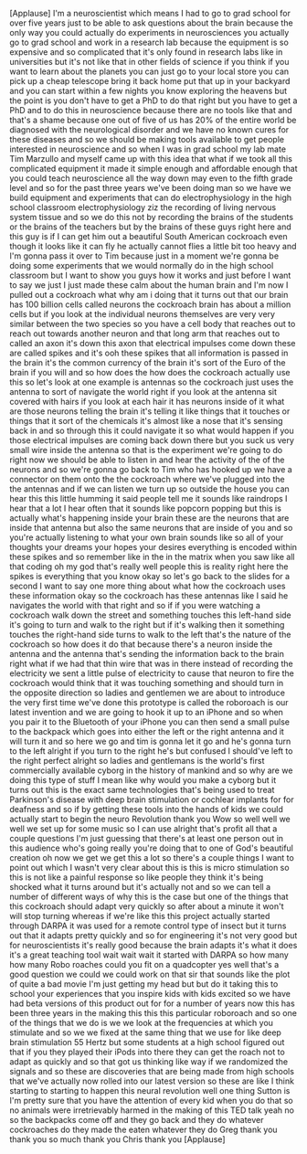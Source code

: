 
[Applause]
I&#39;m a neuroscientist which means I had
to go to grad school for over five years
just to be able to ask questions about
the brain because the only way you could
actually do experiments in neurosciences
you actually go to grad school and work
in a research lab because the equipment
is so expensive and so complicated that
it&#39;s only found in research labs like in
universities but it&#39;s not like that in
other fields of science if you think if
you want to learn about the planets you
can just go to your local store you can
pick up a cheap telescope bring it back
home put that up in your backyard and
you can start within a few nights
you know exploring the heavens but the
point is you don&#39;t have to get a PhD to
do that right but you have to get a PhD
and to do this in neuroscience because
there are no tools like that and that&#39;s
a shame because one out of five of us
has 20% of the entire world be diagnosed
with the neurological disorder and we
have no known cures for these diseases
and so we should be making tools
available to get people interested in
neuroscience and so when I was in grad
school my lab mate Tim Marzullo and
myself came up with this idea that what
if we took all this complicated
equipment it made it simple enough and
affordable enough that you could teach
neuroscience all the way down may even
to the fifth grade level and so for the
past three years we&#39;ve been doing man so
we have we build equipment and
experiments that can do
electrophysiology in the high school
classroom electrophysiology ziz the
recording of living nervous system
tissue and so we do this not by
recording the brains of the students or
the brains of the teachers but by the
brains of these guys right here
and this guy is if I can get him out a
beautiful South American cockroach even
though it looks like it can fly he
actually cannot flies a little bit too
heavy and I&#39;m gonna pass it over to Tim
because just in a moment we&#39;re gonna be
doing some experiments that we would
normally do in the high school classroom
but I want to show you guys how it works
and just before I want to say we just I
just made these calm
about the human brain and I&#39;m now I
pulled out a cockroach what why am i
doing that
it turns out that our brain has 100
billion cells called neurons the
cockroach brain has about a million
cells but if you look at the individual
neurons themselves are very very similar
between the two species so you have a
cell body that reaches out to reach out
towards another neuron and that long arm
that reaches out to called an axon it&#39;s
down this axon that electrical impulses
come down these are called spikes and
it&#39;s ooh these spikes that all
information is passed in the brain it&#39;s
the common currency of the brain it&#39;s
sort of the Euro of the brain if you
will and so how does the how does the
cockroach actually use this so let&#39;s
look at one example is antennas so the
cockroach just uses the antenna to sort
of navigate the world right if you look
at the antenna sit covered with hairs if
you look at each hair it has neurons
inside of it what are those neurons
telling the brain it&#39;s telling it like
things that it touches or things that it
sort of the chemicals it&#39;s almost like a
nose that it&#39;s sensing back in and so
through this it could navigate it so
what would happen if you those
electrical impulses are coming back down
there but you suck us very small wire
inside the antenna so that is the
experiment we&#39;re going to do right now
we should be able to listen in and hear
the activity of the of the neurons and
so we&#39;re gonna go back to Tim who has
hooked up we have a connector on them
onto the the cockroach where we&#39;ve
plugged into the the antennas and if we
can listen we turn up so outside the
house you can hear this this little
humming it said people tell me it sounds
like raindrops I hear that a lot I hear
often that it sounds like popcorn
popping but this is actually what&#39;s
happening inside your brain these are
the neurons that are inside that antenna
but also the same neurons that are
inside of you and so you&#39;re actually
listening to what your own brain sounds
like so all of your thoughts your dreams
your hopes your desires everything is
encoded within these spikes and so
remember like in the in the matrix when
you saw like all that coding oh my god
that&#39;s really well
people this is reality right here the
spikes is everything that you know okay
so let&#39;s go back to the slides for a
second I want to say one more thing
about what how the cockroach uses these
information
okay so the cockroach has these antennas
like I said he navigates the world with
that right and so if if you were
watching a cockroach walk down the
street and something touches this
left-hand side it&#39;s going to turn and
walk to the right but if it&#39;s walking
then it something touches the right-hand
side turns to walk to the left that&#39;s
the nature of the cockroach so how does
it do that because there&#39;s a neuron
inside the antenna and the antenna
that&#39;s sending the information back to
the brain right what if we had that thin
wire that was in there instead of
recording the electricity we sent a
little pulse of electricity to cause
that neuron to fire the cockroach would
think that it was touching something and
should turn in the opposite direction so
ladies and gentlemen we are about to
introduce the very first time we&#39;ve done
this prototype is called the roboroach
is our latest invention and we are going
to hook it up to an iPhone and so when
you pair it to the Bluetooth of your
iPhone you can then send a small pulse
to the backpack which goes into either
the left or the right antenna and it
will turn it and so here we go and tim
is gonna let it go and he&#39;s gonna turn
to the left alright if you turn to the
right he&#39;s but confused I should&#39;ve left
to the right perfect
alright so ladies and gentlemans is the
world&#39;s first commercially available
cyborg in the history of mankind and so
why are we doing this type of stuff I
mean like why would you make a cyborg
but it turns out this is the exact same
technologies that&#39;s being used to treat
Parkinson&#39;s disease with deep brain
stimulation or cochlear implants for for
deafness and so if by getting these
tools into the hands of kids we could
actually start to begin the neuro
Revolution thank you
Wow so well well we well we set up for
some music so I can use alright that&#39;s
profit all that a couple questions I&#39;m
just guessing that there&#39;s at least one
person out in this audience who&#39;s going
really you&#39;re doing that to one of God&#39;s
beautiful creation oh now we get we get
this a lot so there&#39;s a couple things I
want to point out which I wasn&#39;t very
clear about this is this is micro
stimulation so this is not like a
painful response so like people they
think it&#39;s being shocked what it turns
around but it&#39;s actually not and so we
can tell a number of different ways of
why this is the case but one of the
things that this cockroach should adapt
very quickly so after about a minute it
won&#39;t will stop turning
whereas if we&#39;re like this this project
actually started through DARPA it was
used for a remote control type of insect
but it turns out that it adapts pretty
quickly and so for engineering it&#39;s not
very good but for neuroscientists it&#39;s
really good because the brain adapts
it&#39;s what it does it&#39;s a great teaching
tool wait wait wait it started with
DARPA so how many how many Robo roaches
could you fit on a quadcopter yes well
that&#39;s a good question we could we could
work on that sir that sounds like the
plot of quite a bad movie I&#39;m just
getting my head but but do it taking
this to school your experiences that you
inspire kids with kids excited so we
have had beta versions of this product
out for for a number of years now this
has been three years in the making this
this this particular roboroach and so
one of the things that we do is we we
look at the frequencies at which you
stimulate and so we we fixed at the same
thing that we use for like deep brain
stimulation 55 Hertz but some students
at a high school figured out that if you
they played their iPods into there they
can get the roach not to adapt as
quickly and so that got us thinking like
way if we randomized the signals and so
these are discoveries that are being
made from high schools that we&#39;ve
actually now rolled into our latest
version so these are like I think
starting to starting to happen this
neural revolution well one thing Sutton
is I&#39;m pretty sure that you have the
attention of every kid when you do that
so
no animals were irretrievably harmed in
the making of this TED talk yeah no so
the backpacks come off and they go back
and they do whatever cockroaches do they
made the eaten whatever they do Greg
thank you thank you so much thank you
Chris thank you
[Applause]
